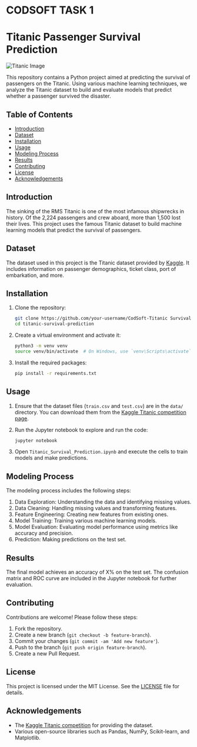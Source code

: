 # CODSOFT TASK 1

# Titanic Passenger Survival Prediction

![Titanic Image]([https://upload.wikimedia.org/wikipedia/commons/f/fd/RMS_Titanic_3.jpg](https://www.google.com/imgres?q=titanic%20image&imgurl=https%3A%2F%2Fupload.wikimedia.org%2Fwikipedia%2Fcommons%2Fthumb%2Ff%2Ffd%2FRMS_Titanic_3.jpg%2F800px-RMS_Titanic_3.jpg&imgrefurl=https%3A%2F%2Fen.wikipedia.org%2Fwiki%2FTitanic&docid=VR-PmNcBXAdQgM&tbnid=ll3jxMCeBNuw3M&vet=12ahUKEwjwo5aLztWGAxWmSWwGHTJqA3wQM3oECB8QAA..i&w=800&h=588&hcb=2&ved=2ahUKEwjwo5aLztWGAxWmSWwGHTJqA3wQM3oECB8QAA))

This repository contains a Python project aimed at predicting the survival of passengers on the Titanic. Using various machine learning techniques, we analyze the Titanic dataset to build and evaluate models that predict whether a passenger survived the disaster.

## Table of Contents

- [Introduction](#introduction)
- [Dataset](#dataset)
- [Installation](#installation)
- [Usage](#usage)
- [Modeling Process](#modeling-process)
- [Results](#results)
- [Contributing](#contributing)
- [License](#license)
- [Acknowledgements](#acknowledgements)

## Introduction

The sinking of the RMS Titanic is one of the most infamous shipwrecks in history. Of the 2,224 passengers and crew aboard, more than 1,500 lost their lives. This project uses the famous Titanic dataset to build machine learning models that predict the survival of passengers.

## Dataset

The dataset used in this project is the Titanic dataset provided by [Kaggle](https://www.kaggle.com/c/titanic). It includes information on passenger demographics, ticket class, port of embarkation, and more.

## Installation

1. Clone the repository:
    ```bash
    git clone https://github.com/your-username/CodSoft-Titanic Survival Prediction.git
    cd titanic-survival-prediction
    ```

2. Create a virtual environment and activate it:
    ```bash
    python3 -m venv venv
    source venv/bin/activate  # On Windows, use `venv\Scripts\activate`
    ```

3. Install the required packages:
    ```bash
    pip install -r requirements.txt
    ```

## Usage

1. Ensure that the dataset files (`train.csv` and `test.csv`) are in the `data/` directory. You can download them from the [Kaggle Titanic competition page](https://www.kaggle.com/c/titanic/data).

2. Run the Jupyter notebook to explore and run the code:
    ```bash
    jupyter notebook
    ```

3. Open `Titanic_Survival_Prediction.ipynb` and execute the cells to train models and make predictions.

## Modeling Process

The modeling process includes the following steps:

1. Data Exploration: Understanding the data and identifying missing values.
2. Data Cleaning: Handling missing values and transforming features.
3. Feature Engineering: Creating new features from existing ones.
4. Model Training: Training various machine learning models.
5. Model Evaluation: Evaluating model performance using metrics like accuracy and precision.
6. Prediction: Making predictions on the test set.

## Results

The final model achieves an accuracy of X% on the test set. The confusion matrix and ROC curve are included in the Jupyter notebook for further evaluation.

## Contributing

Contributions are welcome! Please follow these steps:

1. Fork the repository.
2. Create a new branch (`git checkout -b feature-branch`).
3. Commit your changes (`git commit -am 'Add new feature'`).
4. Push to the branch (`git push origin feature-branch`).
5. Create a new Pull Request.

## License

This project is licensed under the MIT License. See the [LICENSE](LICENSE) file for details.

## Acknowledgements

- The [Kaggle Titanic competition](https://www.kaggle.com/c/titanic) for providing the dataset.
- Various open-source libraries such as Pandas, NumPy, Scikit-learn, and Matplotlib.
